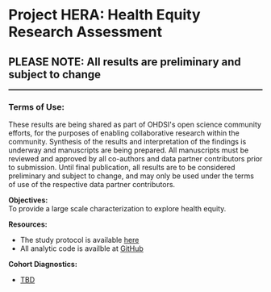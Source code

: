 Project HERA: Health Equity Research Assessment
=============
<h2>PLEASE NOTE: All results are preliminary and subject to change</h2>

<hr class="w-100" style="border-top: black 1px solid;">

<h3>Terms of Use:</h3>
<p>These results are being shared as part of OHDSI's open science community efforts, for the purposes of enabling collaborative research within the community.  Synthesis of the results and interpretation of the findings is underway and manuscripts are being prepared.  All manuscripts must be reviewed and approved by all co-authors and data partner contributors prior to submission.  Until final publication, all results are to be considered preliminary and subject to change, and may only be used under the terms of use of the respective data partner contributors.</p>

**Objectives:**<br>
To provide a large scale characterization to explore health equity.<br>

**Resources:**<br>
- The study protocol is available <a href="#" target="_blank">here</a>
- All analytic code is availble at <a href="https://github.com/ohdsi-studies/HERACharacterization" target="_blank">GitHub</a>

**Cohort Diagnostics:**<br>
- <a href="#">TBD</a>
